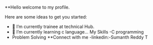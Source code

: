 
**Hello welcome to my profile.

Here are some ideas to get you started:

- 🔭 I’m currently trainee at technical Hub.
- 🌱 I’m currently learning c language...
My Skills
-C programming
- Problem Solving
**Connect with me
-linkedin:-Sumanth Reddy T  

